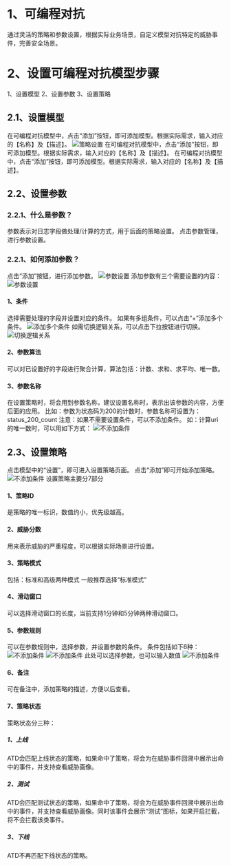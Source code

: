 # 1、可编程对抗
通过灵活的策略和参数设置，根据实际业务场景，自定义模型对抗特定的威胁事件，完善安全场景。
#  2、设置可编程对抗模型步骤
1、设置模型
2、设置参数
3、设置策略
## 2.1、设置模型
在可编程对抗模型中，点击“添加”按钮，即可添加模型。根据实际需求，输入对应的【名称】及【描述】。
![策略设置](images/log/2.1策略设置.png)
在可编程对抗模型中，点击“添加”按钮，即可添加模型。根据实际需求，输入对应的【名称】及【描述】。
在可编程对抗模型中，点击“添加”按钮，即可添加模型。根据实际需求，输入对应的【名称】及【描述】。
## 2.2、设置参数
### 2.2.1、什么是参数？
参数表示对日志字段做处理/计算的方式，用于后面的策略设置。
点击参数管理，进行参数设置。

### 2.2.1、如何添加参数？
点击“添加”按钮，进行添加参数。
![参数设置](images/log/2.2.1添加参数.png)
添加参数有三个需要设置的内容：
![参数设置](images/log/2.2.1参数设置.png)
#### 1、条件
选择需要处理的字段并设置对应的条件。
如果有多组条件，可以点击“+”添加多个条件。
![添加多个条件](images/log/2.2.1添加多个条件.png)
如需切换逻辑关系，可以点击下拉按钮进行切换。
![切换逻辑关系](images/log/2.2.1切换逻辑关系.png)
#### 2、参数算法
可以对已设置好的字段进行聚合计算，算法包括：计数、求和、求平均、唯一数。
#### 3、参数名称
在设置策略时，将会用到参数名称，建议设置名称时，表示出该参数的内容，方便后面的应用。
比如：参数为状态码为200的计数时，参数名称可设置为：status_200_count
注意：如果不需要设置条件，可以不添加条件。
如：计算uri的唯一数时，可以用如下方式：
![不添加条件](images/log/2.2.1不添加条件.png)
## 2.3、设置策略
点击模型中的“设置”，即可进入设置策略页面。
点击“添加”即可开始添加策略。
![不添加条件](images/log/2.3添加策略.png)
设置策略主要分7部分
#### 1、策略ID
是策略的唯一标识，数值约小，优先级越高。
#### 2、威胁分数
用来表示威胁的严重程度，可以根据实际场景进行设置。
#### 3、策略模式
包括：标准和高级两种模式
一般推荐选择“标准模式”
#### 4、滑动窗口
可以选择滑动窗口的长度，当前支持1分钟和5分钟两种滑动窗口。
#### 5、参数规则
可以在参数规则中，选择参数，并设置参数的条件。
条件包括如下6种：
![不添加条件](images/log/2.3参数条件.png)
![不添加条件](images/log/2.3条件内容.png)
此处可以选择参数，也可以输入数值
![不添加条件](images/log/2.3参数值.png)
#### 6、备注
可在备注中，添加策略的描述，方便以后查看。
#### 7、策略状态
策略状态分三种：
##### 1、上线
ATD会匹配上线状态的策略，如果命中了策略，将会为在威胁事件回溯中展示出命中的事件，并支持查看威胁画像。
##### 2、测试
ATD会匹配测试状态的策略，如果命中了策略，将会为在威胁事件回溯中展示出命中的事件，并支持查看威胁画像。同时该事件会展示“测试”图标，如果开启拦截，将不会拦截该类事件。
##### 3、下线
ATD不再匹配下线状态的策略。
